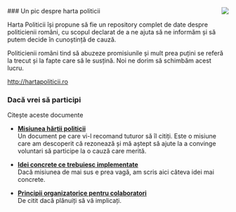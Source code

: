 <img src="http://www.hartapoliticii.ro/top_title.png" align="right">
### Un pic despre harta politicii

Harta Politicii își propune să fie un repository complet de date despre
politicienii români, cu scopul declarat de a ne ajuta să ne informăm și să
putem decide în cunoștință de cauză.

Politicienii români tind să abuzeze promisiunile și mult prea puțini se referă
la trecut și la fapte care să le susțină. Noi ne dorim să schimbăm acest lucru.

http://hartapoliticii.ro


### Dacă vrei să participi

Citește aceste documente

+ **[Misiunea hărții politicii](wiki/Misiunea-hărții-politicii)**<br>Un document pe care vi-l recomand tuturor să îl citiți. Este o misiune care am descoperit că rezonează și mă aștept să ajute la a convinge voluntari să participe la o cauză care merită.

+ **[Idei concrete ce trebuiesc implementate](wiki/Idei-concrete-care-trebuiesc-implementate)**<br>
Dacă misiunea de mai sus e prea vagă, am scris aici câteva idei mai concrete.

+ **[Principii organizatorice pentru colaboratori](wiki/Principii-de-organizare-pentru-colaboratori)** <br>De citit dacă plănuiți să vă implicați.
